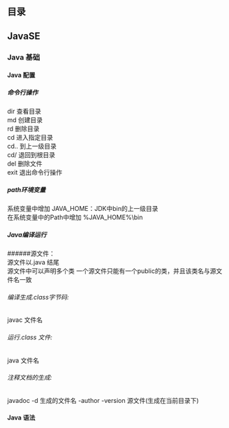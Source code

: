 ## 目录

## JavaSE
### Java 基础
#### Java 配置
##### 命令行操作
dir 查看目录  
md  创建目录  
rd  删除目录  
cd  进入指定目录  
cd..  到上一级目录  
cd/  退回到根目录  
del  删除文件  
exit  退出命令行操作
##### path环境变量
系统变量中增加
   JAVA_HOME：JDK中bin的上一级目录  
在系统变量中的Path中增加 
   %JAVA_HOME%\bin  
##### Java编译运行
######源文件：  
源文件以.java 结尾  
源文件中可以声明多个类
一个源文件只能有一个public的类，并且该类名与源文件名一致
###### 编译生成.class字节码:
javac 文件名  
###### 运行.class 文件:
java 文件名 
###### 注释文档的生成:
javadoc -d 生成的文件名 -author -version 源文件(生成在当前目录下)  
#### Java 语法





   

